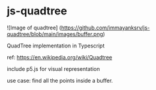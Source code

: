 # js-quadtree
![Image of quadtree]
(https://github.com/immayanksrv/js-quadtree/blob/main/images/buffer.png)

QuadTree implementation in Typescript

ref: https://en.wikipedia.org/wiki/Quadtree

include p5.js for visual representation 

use case: find all the points inside a buffer.


